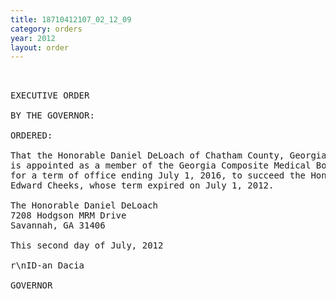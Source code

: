 ```yaml
---
title: 18710412107_02_12_09
category: orders
year: 2012
layout: order
---
```


<pre> 

EXECUTIVE ORDER

BY THE GOVERNOR:

ORDERED:

That the Honorable Daniel DeLoach of Chatham County, Georgia,
is appointed as a member of the Georgia Composite Medical Board,
for a term of office ending July 1, 2016, to succeed the Honorable
Edward Cheeks, whose term expired on July 1, 2012.

The Honorable Daniel DeLoach
7208 Hodgson MRM Drive
Savannah, GA 31406

This second day of July, 2012

r\nID-an Dacia

GOVERNOR

</pre>
